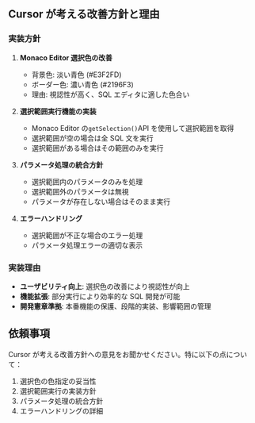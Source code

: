 ## Cursor が考える改善方針と理由

### 実装方針

1. **Monaco Editor 選択色の改善**

   - 背景色: 淡い青色 (#E3F2FD)
   - ボーダー色: 濃い青色 (#2196F3)
   - 理由: 視認性が高く、SQL エディタに適した色合い

2. **選択範囲実行機能の実装**

   - Monaco Editor の`getSelection()`API を使用して選択範囲を取得
   - 選択範囲が空の場合は全 SQL 文を実行
   - 選択範囲がある場合はその範囲のみを実行

3. **パラメータ処理の統合方針**

   - 選択範囲内のパラメータのみを処理
   - 選択範囲外のパラメータは無視
   - パラメータが存在しない場合はそのまま実行

4. **エラーハンドリング**
   - 選択範囲が不正な場合のエラー処理
   - パラメータ処理エラーの適切な表示

### 実装理由

- **ユーザビリティ向上**: 選択色の改善により視認性が向上
- **機能拡張**: 部分実行により効率的な SQL 開発が可能
- **開発憲章準拠**: 本番機能の保護、段階的実装、影響範囲の管理

## 依頼事項

Cursor が考える改善方針への意見をお聞かせください。特に以下の点について：

1. 選択色の色指定の妥当性
2. 選択範囲実行の実装方針
3. パラメータ処理の統合方針
4. エラーハンドリングの詳細
